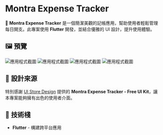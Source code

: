 # Montra Expense Tracker

🚀 **Montra Expense Tracker** 是一個簡潔美觀的記帳應用，幫助使用者輕鬆管理每日開支。此專案使用 **Flutter** 開發，並結合優雅的 UI 設計，提升使用體驗。

## 🖼️ 預覽

![應用程式截圖](screenshot/launch.png)
![應用程式截圖](screenshot/sign_up.png)
![應用程式截圖](screenshot/login.png)
![應用程式截圖](screenshot/home.png)

## 🎨 設計來源

特別感謝 [UI Store Design](https://www.uistore.design/items/montra-expense-tracker-free-ui-kit-for-figma/) 提供的 **Montra Expense Tracker - Free UI Kit**，讓本專案能夠擁有出色的使用者介面。

## 🔧 技術棧
- **Flutter** - 構建跨平台應用


